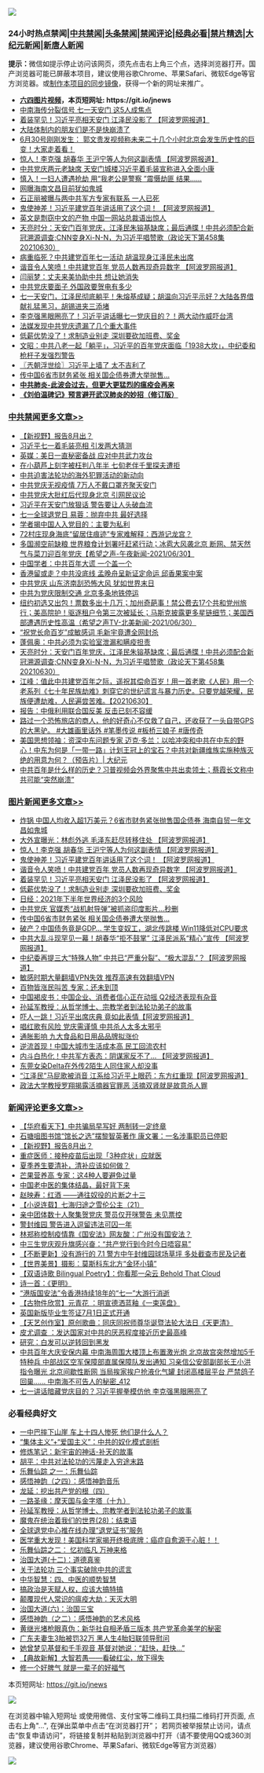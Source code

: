 ![](https://raw.githubusercontent.com/fqnews/bnews/master/64photo/fqnews-qr.jpg)

<div id="tt">
<h3>24小时热点禁闻|<a href="#%E4%B8%AD%E5%85%B1%E7%A6%81%E9%97%BB%E6%9B%B4%E5%A4%9A%E6%96%87%E7%AB%A0">中共禁闻</a>|<a href="#%E5%9B%BE%E7%89%87%E6%96%B0%E9%97%BB%E6%9B%B4%E5%A4%9A%E6%96%87%E7%AB%A0">头条禁闻</a>|<a href="#%E6%96%B0%E9%97%BB%E8%AF%84%E8%AE%BA%E6%9B%B4%E5%A4%9A%E6%96%87%E7%AB%A0">禁闻评论|<a href="#%E5%BF%85%E7%9C%8B%E7%BB%8F%E5%85%B8%E5%A5%BD%E6%96%87">经典必看|<a href="/video.md#%E7%A6%81%E7%89%87%E7%B2%BE%E9%80%89">禁片精选</a>|<a href="https://github.com/fqnews/djy/blob/master/gb/nf1351518.md#1">大纪元新闻</a>|<a href="https://github.com/fqnews/ntdtv/blob/master/gb/prog204.md#1">新唐人新闻</a></h3>
<div><b>提示：</b>微信如提示停止访问该网页，须先点击右上角三个点，选择浏览器打开。国产浏览器可能已屏蔽本项目，建议使用谷歌Chrome、苹果Safari、微软Edge等官方浏览器。或<a href="https://github.com/fqnews/bnews/blob/master/%E5%88%B6%E4%BD%9Cgit%E7%A6%81%E9%97%BB%E9%95%9C%E5%83%8F.md">制作本项目的同步镜像</a>，获得一个新的网址来推广。</div>
<ul>
<li><b><a href="http://d1.bdrive.tk/64.mp4" target="_blank">六四图片视频</a>，本页短网址: https://git.io/jnews</b></li>
<li><a href="/cbnews/20210630/1577623.md">中南海传分裂信号 七一天安门 这5人成焦点</a></li>
<li><a href="/topimagenews/20210701/1577976.md">着装罕见！习近平亮相天安门 江泽民没影了 【阿波罗网报道】</a></li>
<li><a href="/cnnews/20210630/1577662.md">大陆体制内的朋友们是不是快崩溃了</a></li>
<li><a href="/bannedvideo/20210701/1577913.md">6月30号刚刚发生： 郭文贵发视频称未来二十几个小时北京会发生历史性的巨变！大家走着看！</a></li>
<li><a href="/topimagenews/20210701/1578123.md">惊人！李克强 胡春华 王沪宁等人为何这副表情 【阿波罗网报道】</a></li>
<li><a href="/cnnews/20210701/1578078.md">中共党庆两元老缺席 天安门城楼习近平着毛装宣称进入全面小康</a></li>
<li><a href="/cbnews/20210630/1577660.md">慎入！一妇人遭遇抢劫 用“我老公是警察 ”震慑劫匪 结果......</a></li>
<li><a href="/cbnews/20210701/1577765.md">网曝海南文昌目前犹如鬼城</a></li>
<li><a href="/cbnews/20210701/1577835.md">石正丽被曝与两中共军方专家有联系 一人已死</a></li>
<li><a href="/topimagenews/20210701/1578104.md">鬼使神差！习近平建党百年讲话用了这个词！ 【阿波罗网报道】</a></li>
<li><a href="/cbnews/20210630/1577643.md">英文是剽窃中文的产物 中国一网站总裁语出惊人</a></li>
<li><a href="/cbnews/20210701/1578040.md">天亮时分：天安门百年党庆，江泽民朱镕基缺席；最后通牒！中共必须配合新冠溯源调查;CNN变身Xi-N-N，为习近平唱赞歌（政论天下第458集 20210630）</a></li>
<li><a href="/cnnews/20210701/1578096.md">病重临死？中共建党百年七一活动 胡温现身江泽民未出席</a></li>
<li><a href="/topimagenews/20210701/1578070.md">谐音令人笑喷！中共建党百年 党员人数再现奇异数字 【阿波罗网报道】</a></li>
<li><a href="/cbnews/20210701/1577858.md">闫丽梦：丈夫来美协助中共 想让她消失</a></li>
<li><a href="/headline/20210701/1577895.md">中共党庆要面子 外国政要贺电有多少</a></li>
<li><a href="/bannedvideo/20210701/1578112.md">七一天安门，江泽民彻底躺平！朱熔基成疑；胡温向习近平示好？大陆各界借献礼猛黑习，胡锡进夹三添堵</a></li>
<li><a href="/comments/20210701/1578119.md">李克强黑眼圈亮了！习近平讲话曝七一党庆目的？！两大动作威吓台湾</a></li>
<li><a href="/cbnews/20210630/1577644.md">法媒发现中共党庆遗漏了几个重大事件</a></li>
<li><a href="/topimagenews/20210701/1577804.md">低薪优势没了！求制造业别走 深圳要砍加班费、奖金</a></li>
<li><a href="/cbnews/20210701/1577934.md">文昭：中共八老一起「躺平」，习近平的百年党庆面临「1938大坎」，中纪委和枪杆子发强烈警告</a></li>
<li><a href="/ssgc/20210701/1577997.md">〖兲朝浮世绘〗习近平上墙了 太不吉利了</a></li>
<li><a href="/topimagenews/20210630/1577706.md">传中国6省市财务紧张 相关国企债券遭大举抛售…</a></li>
<li><b><a href="/comments/20200211/1275071.md" target="_blank">中共肺炎-此波会过去，但更大更猛烈的瘟疫会再来</a></b></li>
<li><b><a href="/comments/20200207/1272816.md" target="_blank">《刘伯温碑记》预言避开武汉肺炎的妙招（修订版）</a></b></li>
</ul>
</div>

<div class="catlist">
<h3><a href="/cbnews/" target="_blank">中共禁闻</a><span><a href="/cbnews/" target="_blank" rel="nofollow">更多文章>></a></span></h3>
<ul>
<li><a href="/comments/20210701/1578356.md" target="_blank">【新视野】报告8月出？</a></li>
<li><a href="/cbnews/20210701/1578327.md" target="_blank">习近平七一着毛装亮相 引发两大猜测</a></li>
<li><a href="/cbnews/20210701/1578326.md" target="_blank">英媒：美日一直秘密备战 应对中共武力攻台</a></li>
<li><a href="/cbnews/20210701/1578325.md" target="_blank">在小葫芦上刻字被枉判八年半 七旬老伴千里探夫遭拒</a></li>
<li><a href="/cbnews/20210701/1578304.md" target="_blank">中共迫害法轮功的海外犯罪活动的新动向</a></li>
<li><a href="/cbnews/20210701/1578303.md" target="_blank">中共党庆无视疫情 7万人不戴口罩齐聚天安门</a></li>
<li><a href="/cbnews/20210701/1578293.md" target="_blank">中共党庆大批红后代现身北京 引网民议论</a></li>
<li><a href="/cbnews/20210701/1578156.md" target="_blank">习近平在天安门放狠话 警告要让人头破血流</a></li>
<li><a href="/cbnews/20210701/1578149.md" target="_blank">七一全球退党日 易蓉：抛弃中共 最好选择</a></li>
<li><a href="/cbnews/20210701/1578135.md" target="_blank">学者揭中国人入党目的：主要为私利</a></li>
<li><a href="/cbnews/20210701/1578134.md" target="_blank">72村庄现身海底“留居住痕迹”专家难解释：西游记龙宫？</a></li>
<li><a href="/comments/20210701/1578128.md" target="_blank">多国濒空前缺粮 世界粮食计划署吁赶紧行动；冰雹大风袭北京 断网、禁天然气与菜刀迎百年党庆【希望之声-午夜新闻-2021/06/30】</a></li>
<li><a href="/cbnews/20210701/1578116.md" target="_blank">中国学者：中共百年大谎 一个盖一个</a></li>
<li><a href="/cbnews/20210701/1578105.md" target="_blank">香港留或走？中共没底线 孟晚舟呈新证定命运 邱香果案中案</a></li>
<li><a href="/cbnews/20210701/1578072.md" target="_blank">中共党庆 山东济南刮恐怖大风 犹如世界末日</a></li>
<li><a href="/cbnews/20210701/1578071.md" target="_blank">中共为党庆限制交通 北京多条地铁停运</a></li>
<li><a href="/comments/20210701/1578068.md" target="_blank">纽约初选又出包！票数多出十几万；加州奇葩事！禁公费去17个共和党州旅行；美高院护！驱逐租户令第三次被延长；马斯克披露更多星链细节；美国西部遭遇历史性高温（希望之声TV-北美新闻-2021/06/30）</a></li>
<li><a href="/cbnews/20210701/1578047.md" target="_blank">“祝党长命百岁”成敏感词 毛新宇竟遭全网封杀</a></li>
<li><a href="/cbnews/20210701/1578046.md" target="_blank">蓬佩奥：中共必须为实验室泄漏和瞒疫担责</a></li>
<li><a href="/cbnews/20210701/1578040.md" target="_blank">天亮时分：天安门百年党庆，江泽民朱镕基缺席；最后通牒！中共必须配合新冠溯源调查;CNN变身Xi-N-N，为习近平唱赞歌（政论天下第458集 20210630）</a></li>
<li><a href="/cbnews/20210701/1578039.md" target="_blank">江峰：值此中共建党百年之际，遥祝其偿命百岁！用一首老歌《人民》用一个老系列《七十年民族劫难》刺穿它的世纪谎言与暴力历史。只要党越荣耀，民族便遭劫难，人民遍尝苦难。【20210630】</a></li>
<li><a href="/cbnews/20210701/1578009.md" target="_blank">报告：中俄利用联合国反美 反击已刻不容缓</a></li>
<li><a href="/comments/20210701/1577998.md" target="_blank">路过一个恐怖旅店的商人，他的好奇心不仅救了自己，还收获了一头自带GPS 的大黑驴。 #大雄画里话外 #笔墨传说 #板桥三娘子 #唐传奇</a></li>
<li><a href="/cbnews/20210701/1577975.md" target="_blank">美国思想领袖：资深中东问题专家 迈克·多兰：以哈冲突和中共在中东的野心！中东为何是「一带一路」计划王冠上的宝石？中共对新疆维族实施种族灭绝的用意为何？（预告片）| 大纪元</a></li>
<li><a href="/comments/20210701/1577966.md" target="_blank">中共百年是什么样的历史？习普视频会外界聚焦中共出卖领土；蔡霞长文称中共可能“突然崩溃”</a></li>

</ul>
</div>
<div class="catlist">
<h3><a href="/topimagenews/" target="_blank">图片新闻</a><span><a href="/topimagenews/" target="_blank" rel="nofollow">更多文章>></a></span></h3>
<ul>
<li><a href="/topimagenews/20210701/1578374.md" target="_blank">炸锅 中国人均收入超1万美元？6省市财务紧张抛售国企债券 海南自贸一年文昌如鬼城</a></li>
<li><a href="/topimagenews/20210701/1578148.md" target="_blank">大外宣曝光：林彪外逃 毛泽东赶尽转移住处 【阿波罗网报道】</a></li>
<li><a href="/topimagenews/20210701/1578123.md" target="_blank">惊人！李克强 胡春华 王沪宁等人为何这副表情 【阿波罗网报道】</a></li>
<li><a href="/topimagenews/20210701/1578104.md" target="_blank">鬼使神差！习近平建党百年讲话用了这个词！ 【阿波罗网报道】</a></li>
<li><a href="/topimagenews/20210701/1578070.md" target="_blank">谐音令人笑喷！中共建党百年 党员人数再现奇异数字 【阿波罗网报道】</a></li>
<li><a href="/topimagenews/20210701/1577976.md" target="_blank">着装罕见！习近平亮相天安门 江泽民没影了 【阿波罗网报道】</a></li>
<li><a href="/topimagenews/20210701/1577804.md" target="_blank">低薪优势没了！求制造业别走 深圳要砍加班费、奖金</a></li>
<li><a href="/topimagenews/20210701/1577795.md" target="_blank">日经：2021年下半年世界经济的3个风险</a></li>
<li><a href="/topimagenews/20210701/1577782.md" target="_blank">中共党庆 官媒秀“战机射导弹”被抓盗印度影片…秒删</a></li>
<li><a href="/topimagenews/20210630/1577706.md" target="_blank">传中国6省市财务紧张 相关国企债券遭大举抛售…</a></li>
<li><a href="/topimagenews/20210630/1577541.md" target="_blank">破产？中国债务竟是GDP&#8230; 学生变奴工，湖北传跳楼 Win11降低对CPU要求</a></li>
<li><a href="/topimagenews/20210630/1577446.md" target="_blank">中共大乱斗现罕见一幕！胡春华“拒不鼓掌” 江泽民派系“精心”宣传 【阿波罗网报道】</a></li>
<li><a href="/topimagenews/20210630/1577424.md" target="_blank">中纪委再提三大“特殊人物” 中共已“严重分裂”、“极大混乱”？【阿波罗网报道】</a></li>
<li><a href="/comments/20210630/1485911.md" target="_blank">敏感时期大量翻墙VPN失效 推荐高速有效翻墙VPN</a></li>
<li><a href="/topimagenews/20210630/1577019.md" target="_blank">百物皆涨民叫苦 专家：还未到顶</a></li>
<li><a href="/topimagenews/20210629/1576940.md" target="_blank">中国褐皮书：中国企业、消费者信心正在动摇 Q2经济表现有杂音</a></li>
<li><a href="/comments/20210629/1576797.md" target="_blank">孙延军教授：从哲学博士、宗教学者到法轮功弟子的故事</a></li>
<li><a href="/topimagenews/20210629/1576671.md" target="_blank">吓人一跳！习近平出席庆典 竟如此表情【阿波罗网报道】</a></li>
<li><a href="/topimagenews/20210629/1576670.md" target="_blank">唱红歌有风险 党庆需谨慎 中共杀人太多太邪乎</a></li>
<li><a href="/topimagenews/20210629/1576356.md" target="_blank">通胀影响 九大食品和日用品品牌拟涨价</a></li>
<li><a href="/topimagenews/20210628/1576216.md" target="_blank">逆流首现！中国大城市生活成本高 民工回流农村</a></li>
<li><a href="/topimagenews/20210628/1575968.md" target="_blank">内斗白热化！中共军方表态：阴谋家反不了&#8230; 【阿波罗网报道】</a></li>
<li><a href="/topimagenews/20210628/1575844.md" target="_blank">东莞女染Delta在外传2陌生人同住家人却没事</a></li>
<li><a href="/topimagenews/20210627/1575468.md" target="_blank">“江泽民”马屁歌被消音 江系给习近平上眼药：东方红重现【阿波罗网报道】</a></li>
<li><a href="/topimagenews/20210627/1575454.md" target="_blank">政法大学教授罗翔揭露活摘器官罪恶 活摘双肾就是故意杀人罪</a></li>

</ul>
</div>
<div class="catlist">
<h3><a href="/comments/" target="_blank">新闻评论</a><span><a href="/comments/" target="_blank" rel="nofollow">更多文章>></a></span></h3>
<ul>
<li><a href="/comments/20210701/1578376.md" target="_blank">【华府看天下】中共骗局早写好 两制转一定终章</a></li>
<li><a href="/comments/20210701/1578359.md" target="_blank">石塘咀图书馆“馆长之选”摆黎智英著作 康文署：一名涉事职员已停职</a></li>
<li><a href="/comments/20210701/1578356.md" target="_blank">【新视野】报告8月出？</a></li>
<li><a href="/comments/20210701/1578322.md" target="_blank">重症医师：接种疫苗后出现「3种症状」应就医</a></li>
<li><a href="/comments/20210701/1578321.md" target="_blank">夏季养生要清补，清补应该如何做？</a></li>
<li><a href="/comments/20210701/1578320.md" target="_blank">芒果营养高 专家：这4种人要避免过量</a></li>
<li><a href="/comments/20210701/1578319.md" target="_blank">中国老中医的集体结晶，最好背下来</a></li>
<li><a href="/comments/20210701/1578317.md" target="_blank">赵映寿：红酒 ——通往奴役的片断之十三</a></li>
<li><a href="/comments/20210701/1578310.md" target="_blank">【小说连载】七海归途之雪伦公主（21）</a></li>
<li><a href="/comments/20210701/1578309.md" target="_blank">亲中团体数十人聚集贺党庆 警员仅开咪警告 未见票控</a></li>
<li><a href="/comments/20210701/1578308.md" target="_blank">警封维园 警告进入逗留违法可囚一年</a></li>
<li><a href="/comments/20210701/1578270.md" target="_blank">林郑称控制疫情靠《国安法》网友酸：广州没有国安法？</a></li>
<li><a href="/comments/20210701/1578235.md" target="_blank">中三生党庆观升旗感兴奋：“共产党行到今时今日唔容易”</a></li>
<li><a href="/comments/20210701/1578234.md" target="_blank">【不断更新】没有游行的 7.1 警方中午封维园球场草坪 多处截查市民及记者</a></li>
<li><a href="/comments/20210701/1578233.md" target="_blank">【世界美景】摄影：莫斯科东北方“金环小镇”</a></li>
<li><a href="/comments/20210701/1578232.md" target="_blank">【双语诗歌 Bilingual Poetry】：你看那一朵云 Behold That Cloud</a></li>
<li><a href="/comments/20210701/1578231.md" target="_blank">诗一首：《更明》</a></li>
<li><a href="/comments/20210701/1578230.md" target="_blank">“港版国安法”令香港持续18年的“七一”大游行消逝</a></li>
<li><a href="/comments/20210701/1578229.md" target="_blank">【古物件欣赏】元青花 ：明宣德洒蓝釉《一束莲盘》</a></li>
<li><a href="/comments/20210701/1578207.md" target="_blank">英国新版毕业生签证7月1日正式开通</a></li>
<li><a href="/comments/20210701/1578192.md" target="_blank">【天艺创作室】原创歌曲：同庆同祝师尊华诞暨法轮大法日《天更清》</a></li>
<li><a href="/comments/20210701/1578159.md" target="_blank">皮尤调查 ：发达国家对中共的厌恶程度接近历史最高峰</a></li>
<li><a href="/comments/20210701/1578158.md" target="_blank">研究：白发可以逆转回到黑发</a></li>
<li><a href="/comments/20210701/1578153.md" target="_blank">中共百年大庆安保内幕 中南海周围大楼顶上布置激光炮 北京故宫突然增加5千特种兵 中部战区空军保障部直属保障队发出通知 习亲信公安部副部长王小洪指令曝光 北京间歇性断网 当局挨家挨户抢液化气罐 封闭高楼层平台 严禁鸽子回巢…… 中南海不可告人的秘密_412</a></li>
<li><a href="/comments/20210701/1578147.md" target="_blank">七一讲话暗藏党庆目的？习近平握拳模仿他 李克强黑眼圈亮了</a></li>

</ul>
</div>

<div class="catlist">
<h3>必看经典好文</h3>
<ul>
<li><a href="/cbnews/20200611/1343057.md" target="_blank">一中巴摔下山崖 车上十四人惨死 他们是什么人？</a></li>
<li><a href="/comments/20201007/1409565.md" target="_blank">“集体主义”+“爱国主义”：中共的奴化模式剖析</a></li>
<li><a href="/comments/20190418/1115565.md" target="_blank">修炼笔记：新宇宙的神话-补天的故事</a></li>
<li><a href="/cbnews/20200720/1363328.md" target="_blank">胡平：中共对法轮功的污蔑走入穷途末路</a></li>
<li><a href="/tculture/20170710/789533.md" target="_blank">乐舞仙踪 之一：乐舞仙踪</a></li>
<li><a href="/ganwu/20170705/787156.md" target="_blank">感悟神韵（之四）：感悟神韵音乐</a></li>
<li><a href="/comments/20200930/1405812.md" target="_blank">龙延：挖出共产党的根（四）</a></li>
<li><a href="/topimagenews/20180327/919935.md" target="_blank">一路圣缘：摩天国与金字塔（十九）</a></li>
<li><a href="/comments/20210629/1576797.md" target="_blank">孙延军教授：从哲学博士、宗教学者到法轮功弟子的故事</a></li>
<li><a href="/comments/20181228/1054609.md" target="_blank">魔鬼在统治着我们的世界(28)：结束语</a></li>
<li><a href="/cbnews/20200819/1382346.md" target="_blank">全球退党中心推在线办理“退党证书”服务</a></li>
<li><a href="/comments/20201115/1431139.md" target="_blank">医学重大发现！美国科学家揭开终极底牌：癌症自愈源于心脏！！</a></li>
<li><a href="/tculture/20170711/790081.md" target="_blank">乐舞仙踪之二： 忆初临凡 万神来格</a></li>
<li><a href="/cbnews/20180318/916241.md" target="_blank">治国大道(十二)：道德真鉴</a></li>
<li><a href="/cbnews/20200703/1354907.md" target="_blank">关于法轮功 三个事实破除中共的谎言</a></li>
<li><a href="/comments/20200605/783247.md" target="_blank">中华智慧：四、中医的顺势智慧</a></li>
<li><a href="/comments/20200814/1379994.md" target="_blank">搞政治是天赋人权，应该大搞特搞</a></li>
<li><a href="/comments/20200619/783185.md" target="_blank">颠覆现代人常识的瘟疫大劫：天灭大明</a></li>
<li><a href="/cbnews/20180312/913459.md" target="_blank">治国大道(六)：治国三宝</a></li>
<li><a href="/comments/20210612/1565472.md" target="_blank">感悟神韵（之二）：感悟神韵的艺术风格</a></li>
<li><a href="/lifebaike/20180921/1001174.md" target="_blank">黄继光堵枪眼真伪：新华社自相矛盾三版本 共产党革命美学的秘密</a></li>
<li><a href="/cbnews/20200611/1343037.md" target="_blank">广东夫妻生3胎被罚32万 黑人生4胎妇联领导慰问</a></li>
<li><a href="/cnnews/20210420/1529760.md" target="_blank">她曾梦见基督和千手观音 基督对她说：“赶快，赶快…”</a></li>
<li><a href="/comments/20201217/1449706.md" target="_blank">【典故新解】大智若愚——看破红尘，放下得失</a></li>
<li><a href="/funmedia/20200713/1359909.md" target="_blank">修一个好脾气 就是一辈子的好福气</a></li>

</ul>
</div>

本页短网址: https://git.io/jnews

![](https://raw.githubusercontent.com/fqnews/bnews/master/64photo/fqnews-qr.jpg)

在浏览器中输入短网址 或使用微信、支付宝等二维码工具扫描二维码打开页面, 点击右上角"...", 在弹出菜单中点击“在浏览器打开”； 若网页被举报禁止访问，请点击“恢复申请访问”，将链接复制并粘贴到浏览器中打开（请不要使用QQ或360浏览器，建议使用谷歌Chrome、苹果Safari、微软Edge等官方浏览器）

![](https://raw.githubusercontent.com/fqnews/bnews/master/64photo/wx.jpg)